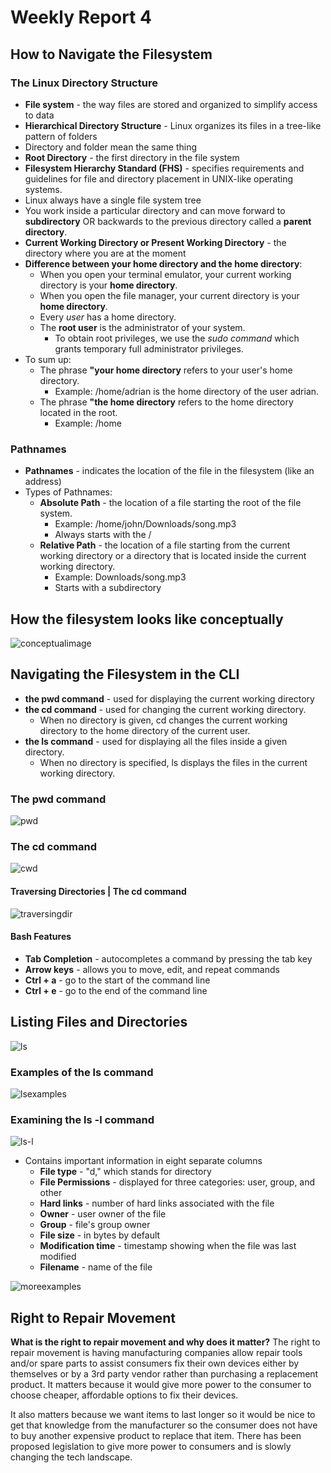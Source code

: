 # Weekly Report 4
## How to Navigate the Filesystem 
### The Linux Directory Structure 
* **File system** - the way files are stored and organized to simplify access to data
* **Hierarchical Directory Structure** - Linux organizes its files in a tree-like pattern of folders
* Directory and folder mean the same thing
* **Root Directory** - the first directory in the file system
* **Filesystem Hierarchy Standard (FHS)** - specifies requirements and guidelines for file and directory placement in UNIX-like operating systems. 
* Linux always have a single file system tree
* You work inside a particular directory and can move forward to **subdirectory** OR backwards to the previous directory called a **parent directory**. 
* **Current Working Directory or Present Working Directory** - the directory where you are at the moment 
* **Difference between your home directory and the home directory**:
  * When you open your terminal emulator, your current working directory is your **home directory**.
  * When you open the file manager, your current directory is your **home directory**. 
  * Every *user* has a home directory. 
  * The **root user** is the administrator of your system.
    * To obtain root privileges, we use the *sudo command* which grants temporary full administrator privileges.
* To sum up: 
  * The phrase **"your home directory** refers to your user's home directory. 
    * Example: /home/adrian is the home directory of the user adrian.
  * The phrase **"the home directory** refers to the home directory located in the root. 
    * Example: /home

### Pathnames
* **Pathnames** - indicates the location of the file in the filesystem (like an address)
* Types of Pathnames: 
  * **Absolute Path** - the location of a file starting the root of the file system. 
    * Example: /home/john/Downloads/song.mp3
    * Always starts with the /
  * **Relative Path** - the location of a file starting from the current working directory or a directory that is located inside the current working directory. 
    * Example: Downloads/song.mp3
    * Starts with a subdirectory 

## How the filesystem looks like conceptually

![conceptualimage](conceptualimage.png)

## Navigating the Filesystem in the CLI 
* **the pwd command** - used for displaying the current working directory 
* **the cd command** - used for changing the current working directory. 
  * When no directory is given, cd changes the current working directory to the home directory of the current user.
* **the ls command** - used for displaying all the files inside a given directory. 
  * When no directory is specified, ls displays the files in the current working directory. 

### The pwd command

![pwd](pwd.png)

### The cd command

![cwd](cd.png)

#### Traversing Directories | The cd command

![traversingdir](traversingdirectories.png)

#### Bash Features
* **Tab Completion** - autocompletes a command by pressing the tab key
* **Arrow keys** - allows you to move, edit, and repeat commands
* **Ctrl + a** - go to the start of the command line
* **Ctrl + e** - go to the end of the command line

## Listing Files and Directories 

![ls](ls.png)

### Examples of the ls command

![lsexamples](lsexamples.png)

### Examining the ls -l command

![ls-l](ls-l.png)

* Contains important information in eight separate columns
  * **File type** - "d," which stands for directory
  * **File Permissions** - displayed for three categories: user, group, and other
  * **Hard links** - number of hard links associated with the file
  * **Owner** - user owner of the file
  * **Group** - file's group owner
  * **File size** - in bytes by default
  * **Modification time** - timestamp showing when the file was last modified
  * **Filename** - name of the file

![moreexamples](moreexamples.png)

## Right to Repair Movement
**What is the right to repair movement and why does it matter?**
The right to repair movement is having manufacturing companies allow repair tools and/or spare parts to assist consumers fix their own devices either by themselves or by a 3rd party vendor rather than purchasing a replacement product. It matters because it would give more power to the consumer to choose cheaper, affordable options to fix their devices. 

It also matters because we want items to last longer so it would be nice to get that knowledge from the manufacturer so the consumer does not have to buy another expensive product to replace that item. There has been proposed legislation to give more power to consumers and is slowly changing the tech landscape. 